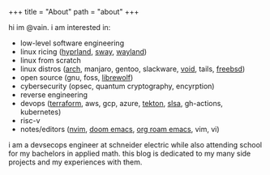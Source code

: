 +++
title = "About"
path = "about"
+++

hi im @vain. i am interested in: 
* low-level software engineering
* linux ricing ([hyprland](https://hyprland.org/), [sway](https://swaywm.org/), [wayland](https://wayland.freedesktop.org/)) 
* linux from scratch
* linux distros ([arch](https://archlinux.org/), manjaro, gentoo, slackware, [void](https://voidlinux.org/), tails, [freebsd](https://www.freebsd.org/))
* open source (gnu, foss, [librewolf](https://librewolf.net/))
* cybersecurity (opsec, quantum cryptography, encyrption)
* reverse engineering
* devops ([terraform](https://www.terraform.io/), aws, gcp, azure, [tekton](https://tekton.dev/), [slsa](https://slsa.dev/), gh-actions, kubernetes)
* risc-v 
* notes/editors ([nvim](https://neovim.io/), [doom emacs](https://github.com/doomemacs/doomemacs), [org roam emacs](https://www.orgroam.com/), vim, vi)

i am a devsecops engineer at schneider electric while also attending school for my bachelors in applied math. this blog is dedicated to my many side projects and my experiences with them.

